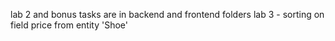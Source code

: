 lab 2 and bonus tasks are in backend and frontend folders
lab 3 - sorting on field price from entity 'Shoe'
